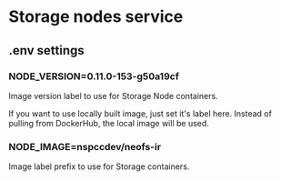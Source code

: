 # Storage nodes service

## .env settings

### NODE_VERSION=0.11.0-153-g50a19cf

Image version label to use for Storage Node containers.

If you want to use locally built image, just set it's label here. Instead of
pulling from DockerHub, the local image will be used.

### NODE_IMAGE=nspccdev/neofs-ir
Image label prefix to use for Storage containers.
